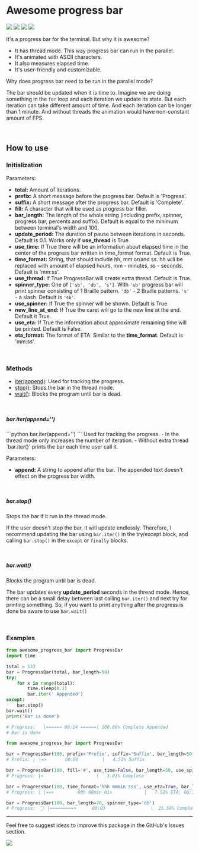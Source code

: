 # Awesome progress bar
![](https://img.shields.io/pypi/v/awesome-progress-bar?color=blue&style=flat-square)
![](https://img.shields.io/pypi/dm/awesome-progress-bar?color=blue&style=flat-square)
![](https://img.shields.io/pypi/l/awesome-progress-bar?color=blue&style=flat-square)
![](https://img.shields.io/pypi/pyversions/awesome-progress-bar?style=flat-square)

It's a progress bar for the terminal. But why it is awesome?
- It has thread mode. This way progress bar can run in the parallel.
- It's animated with ASCII characters.
- It also measures elapsed time.
- It's user-friendly and customizable.

Why does progress bar need to be run in the parallel mode?

The bar should be updated when it is time to. Imagine we are doing something in the `for`
loop and each iteration we update its state. But each iteration can take different amount
of time. And each iteration can be longer than 1 minute. And without threads the animation
would have non-constant amount of FPS.

<br />

## How to use

### Initialization

Parameters:
- __total:__ Amount of iterations.
- __prefix:__ A short message before the progress bar. Default is 'Progress'.
- __suffix:__ A short message after the progress bar. Default is 'Complete'.
- __fill:__ A character that will be used as progress bar filler.
- __bar_length:__ The length of the whole string (including prefix, spinner,
progress bar, percents and suffix). Default is equal to the minimum between 
terminal's width and 100.
- __update_period:__ The duration of pause between iterations in seconds.
Default is 0.1. Works only if __use_thread__ is True.
- __use_time:__ If True there will be an information about elapsed time in the
center of the progress bar written in time_format format. Default is True.
- __time_format:__ String, that should include hh, mm or/and ss. hh will be
replaced with amount of elapsed hours, mm - minutes, ss - seconds. Default is 
'mm:ss'.
- __use_thread:__ If True ProgressBar will create extra thread. Default is True.
- __spinner_type:__ One of `['sb', 'db', 's']`. With `'sb'` progress bar will print 
spinner consisting of 1 Braille pattern. `'db'` - 2 Braille patterns. `'s'` - a
slash. Default is `'sb'`. 
- __use_spinner:__ If True the spinner will be shown. Default is True.
- __new_line_at_end:__ If True the caret will go to the new line at the end.
Default it True.
- __use_eta:__ If True the information about approximate remaining time will be 
printed. Default is False.
- __eta_format:__ The format of ETA. Similar to the __time_format__. Default is 
'mm:ss'.

<br />

### Methods

- [iter(append)](#iter): Used for tracking the progress.
- [stop()](#stop): Stops the bar in the thread mode.
- [wait()](#wait): Blocks the program until bar is dead.

<br />

<h5 id="iter">bar.iter(append='')</h5>
```python
bar.iter(append='')
```
Used for tracking the progress.
- In the thread mode only increases the number of iteration.
- Without extra thread `bar.iter()` prints the bar each time user call it.

Parameters:
- __append:__ A string to append after the bar. The appended text doesn't effect on
the progress bar width. 

<br />

<h5 id="stop">bar.stop()</h5>

Stops the bar if it run in the thread mode.

If the user doesn't stop the bar, it will update endlessly. Therefore, I recommend updating 
the bar using `bar.iter()` in the try/except block, and calling `bar.stop()` in the `except` 
or `finally` blocks.

<br />

<h5 id="wait">bar.wait()</h5>

Blocks the program until bar is dead.

The bar updates every __update_period__ seconds in the thread mode. Hence, there can be a small
delay between last calling `bar.iter()` and next try for printing something. So, if you want to
print anything after the progress is done be aware to use `bar.wait()`  

<br />

### Examples

```python
from awesome_progress_bar import ProgressBar
import time

total = 133
bar = ProgressBar(total, bar_length=50)
try:
    for x in range(total):
        time.sleep(0.1)
        bar.iter(' Appended')
except:
    bar.stop()
bar.wait()
print('Bar is done')

# Progress:   |====== 00:14 ======| 100.00% Complete Appended
# Bar is done
```
```python
from awesome_progress_bar import ProgressBar

bar = ProgressBar(100, prefix='Prefix', suffix='Suffix', bar_length=50)
# Prefix: ⡆ |=>       00:00         |   4.51% Suffix

bar = ProgressBar(100, fill='#', use_time=False, bar_length=50, use_spinner=False)
# Progress: |>                    |   3.01% Complete

bar = ProgressBar(100, time_format='hhh mmmin sss', use_eta=True, bar_length=70, spinner_type='s')
# Progress: \ |==>         00h 00min 01s            |   7.52% ETA: 00:12

bar = ProgressBar(100, bar_length=70, spinner_type='db')
# Progress: ⢈⡱ |=========>      00:03                 |  25.56% Complete
```
 
---

Feel free to suggest ideas to improve this package in the GitHub's Issues section.

![](https://img.shields.io/badge/@Yoskutik-444?logo=github&style=flat-square) 